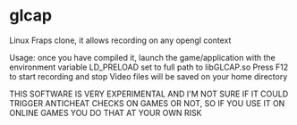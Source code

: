 glcap
=====

Linux Fraps clone, it allows recording on any opengl context


Usage: once you have compiled it, launch the game/application with the environment variable LD_PRELOAD set to full path to libGLCAP.so
Press F12 to start recording and stop
Video files will be saved on your home directory


THIS SOFTWARE IS VERY EXPERIMENTAL AND I'M NOT SURE IF IT COULD TRIGGER ANTICHEAT CHECKS ON GAMES OR NOT, SO IF YOU USE IT ON ONLINE GAMES YOU DO THAT AT YOUR OWN RISK
